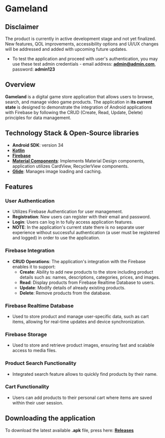 # Gameland

## Disclaimer
The product is currently in active development stage and not yet finalized. New features, QOL improvements, accessibility options and UI/UX changes will be addressed and added with upcoming future updates. 
- To test the application and proceed with user's authentication, you may use these test admin credentials - email address: **admin@admin.com**, password: **admin123**

## Overview
**Gameland** is a digital game store application that allows users to browse, search, and manage video game products. The application in **its current state** is designed to demonstrate the integration of Android applications with Firebase by following the CRUD (Create, Read, Update, Delete) principles for data management. 

## Technology Stack & Open-Source libraries
- **Android SDK**: version 34
- **[Kotlin](https://kotlinlang.org/docs/home.html)**
- **[Firebase](https://firebase.google.com/products/database)**
- **[Material Components](https://material.io/develop/android)**: Implements Material Design components, application utilizes CardView, RecyclerView components. 
- **[Glide](https://bumptech.github.io/glide/)**: Manages image loading and caching.
  
## Features

### User Authentication
  - Utilizes Firebase Authentication for user management.
  - **Registration**: New users can register with their email and password.
  - **Login**: Users can log in to fully access application features.
- **NOTE**: In the application's current state there is no separate user experience without successful authentication (a user must be registered and logged) in order to use the application.

### Firebase Integration
- **CRUD Operations**: The application's integration with the Firebase enables it to support:
  - **Create**: Ability to add new products to the store including product details such as: names, descriptions, categories, prices, and images.
  - **Read**:   Display products from Firebase Realtime Database to users.
  - **Update**: Modify details of already existing products.
  - **Delete**: Remove products from the database.

### Firebase Realtime Database
  - Used to store product and manage user-specific data, such as cart items, allowing for real-time updates and device synchronization.

### Firebase Storage
  - Used to store and retrieve product images, ensuring fast and scalable access to media files.

### Product Search Functionality
  - Integrated search feature allows to quickly find products by their name.

### Cart Functionality
  - Users can add products to their personal cart where items are saved within their user session.

## Downloading the application
To download the latest available **.apk** file, press here: **[Releases](https://github.com/alenasla/Gameland/releases)**





    
